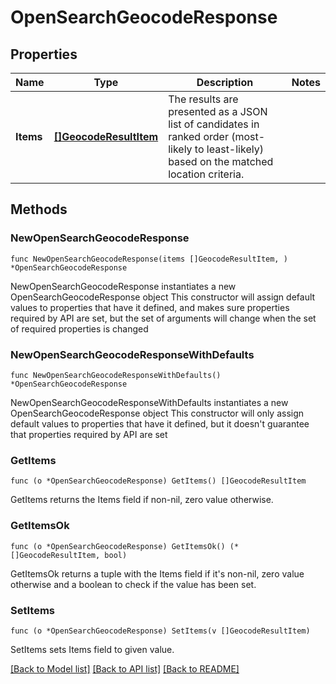 # OpenSearchGeocodeResponse

## Properties

Name | Type | Description | Notes
------------ | ------------- | ------------- | -------------
**Items** | [**[]GeocodeResultItem**](GeocodeResultItem.md) | The results are presented as a JSON list of candidates in ranked order (most-likely to least-likely) based on the matched location criteria. | 

## Methods

### NewOpenSearchGeocodeResponse

`func NewOpenSearchGeocodeResponse(items []GeocodeResultItem, ) *OpenSearchGeocodeResponse`

NewOpenSearchGeocodeResponse instantiates a new OpenSearchGeocodeResponse object
This constructor will assign default values to properties that have it defined,
and makes sure properties required by API are set, but the set of arguments
will change when the set of required properties is changed

### NewOpenSearchGeocodeResponseWithDefaults

`func NewOpenSearchGeocodeResponseWithDefaults() *OpenSearchGeocodeResponse`

NewOpenSearchGeocodeResponseWithDefaults instantiates a new OpenSearchGeocodeResponse object
This constructor will only assign default values to properties that have it defined,
but it doesn't guarantee that properties required by API are set

### GetItems

`func (o *OpenSearchGeocodeResponse) GetItems() []GeocodeResultItem`

GetItems returns the Items field if non-nil, zero value otherwise.

### GetItemsOk

`func (o *OpenSearchGeocodeResponse) GetItemsOk() (*[]GeocodeResultItem, bool)`

GetItemsOk returns a tuple with the Items field if it's non-nil, zero value otherwise
and a boolean to check if the value has been set.

### SetItems

`func (o *OpenSearchGeocodeResponse) SetItems(v []GeocodeResultItem)`

SetItems sets Items field to given value.



[[Back to Model list]](../README.md#documentation-for-models) [[Back to API list]](../README.md#documentation-for-api-endpoints) [[Back to README]](../README.md)


